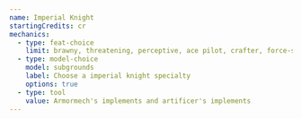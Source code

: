 ```yaml
---
name: Imperial Knight
startingCredits: cr
mechanics:
  - type: feat-choice
    limit: brawny, threatening, perceptive, ace pilot, crafter, force-sensitive, armor expert, weapon expert
  - type: model-choice
    model: subgrounds
    label: Choose a imperial knight specialty
    options: true
  - type: tool
    value: Armormech's implements and artificer's implements
---
```

